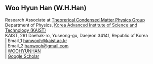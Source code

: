 ## Woo Hyun Han (W.H.Han)  
Research Associate at [Theorerical Condensed Matter Physics Group](http://taehae.kaist.ac.kr/)  
Department of Physics, [Korea Advanced Institute of Science and Technology (KAIST)](http://www.kaist.ac.kr/html/en/index.html)  
KAIST, 291 Daehak-ro, Yuseong-gu, Daejeon 34141, Republic of Korea  
| Email_1 [hanwooh@kaist.ac.kr](mailto:hanwooh@kaist.ac.kr)  
| Email_2 [hanwooh@gmail.com](mailto:hanwooh@gmail.com)  
| [WOOHYUNHAN](https://github.com/WOOHYUNHAN)    
| [Google Scholar](https://scholar.google.com/citations?user=MvYSFyoAAAAJ&hl=en)   
